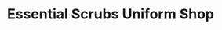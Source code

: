 ---
title: "Essential Scrubs Uniform Shop"
url: /wickliffe/essential-scrubs-uniform-shop/
shop: clothes
---